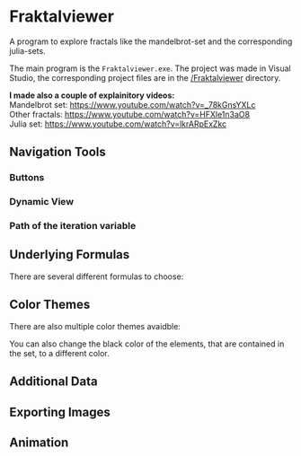 # Fraktalviewer

A program to explore fractals like the mandelbrot-set and the corresponding julia-sets.

The main program is the `Fraktalviewer.exe`.
The project was made in Visual Studio, the corresponding project files are in the [/Fraktalviewer](https://github.com/steilgedacht/fraktalviewer/tree/main/Fraktalviewer) directory.

**I made also a couple of explainitory videos:**  
Mandelbrot set: https://www.youtube.com/watch?v=_78kGnsYXLc  
Other fractals: https://www.youtube.com/watch?v=HFXle1n3aO8  
Julia set: https://www.youtube.com/watch?v=lkrARpExZkc  

## Navigation Tools

### Buttons

### Dynamic View

### Path of the iteration variable

## Underlying Formulas
There are several different formulas to choose:

## Color Themes
There are also multiple color themes avaidble:

You can also change the black color of the elements, that are contained in the set, to a different color.

## Additional Data

## Exporting Images

## Animation
